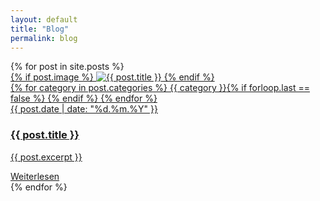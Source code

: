 ```yaml
---
layout: default
title: "Blog"
permalink: blog
---
```


<section>
    <div class="px-1 px-sm-2 px-md-3 px-lg-4 px-xl-5 py-3 py-md-4 pt-4 pt-md-0">
        <div class="container-fluid blog-wrapper">
            <div class="row d-flex align-items-strech flex-wrap">
                {% for post in site.posts %}
                    <div class="col-lg-4 col-md-6 mb-5">
                        <a href="{{ post.url | relative_url }}" class="text-decoration-none text-primary d-flex flex-column">
                            <div>
                                <div class="position-relative">
                                    {% if post.image %}
                                        <img src="{{ post.image | relative_url }}" alt="{{ post.title }}" class="preview-img w-100 z-0">
                                    {% endif %}
                                    <div class="start-0 bottom-0 p-2 position-absolute z-1">
                                        {% for category in post.categories %}
                                            <span class="badge bg-light text-primary fw-regular fw-normal fs-6">{{ category }}</span>{% if forloop.last == false %} {% endif %}
                                        {% endfor %}
                                    </div>
                                </div>
                                <div class="ps-2 pe-3">
                                    <span class="mt-4 d-block">{{ post.date | date: "%d.%m.%Y" }}</span>
                                    <h3 class="fs-4 fw-bold">{{ post.title }}</h3>
                                    <p class="text-dark">{{ post.excerpt }}</p>
                                </div>
                            </div>
                            <span class="text-decoration-underline ps-2 pe-3">Weiterlesen</span>
                        </a>
                    </div>
                {% endfor %}
            </div>
        </div>
    </div>
</section>